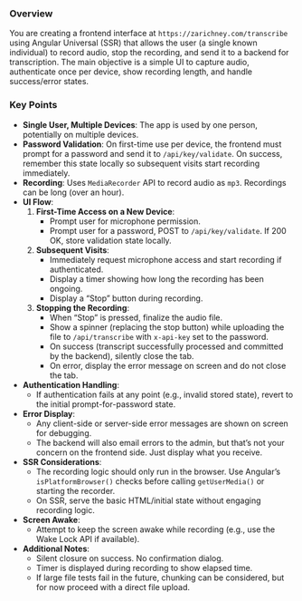 ### Overview

You are creating a frontend interface at `https://zarichney.com/transcribe` using Angular Universal (SSR) that allows the user (a single known individual) to record audio, stop the recording, and send it to a backend for transcription. The main objective is a simple UI to capture audio, authenticate once per device, show recording length, and handle success/error states.

### Key Points

- **Single User, Multiple Devices**: The app is used by one person, potentially on multiple devices.
- **Password Validation**: On first-time use per device, the frontend must prompt for a password and send it to `/api/key/validate`. On success, remember this state locally so subsequent visits start recording immediately.
- **Recording**: Uses `MediaRecorder` API to record audio as `mp3`. Recordings can be long (over an hour).
- **UI Flow**:
  1. **First-Time Access on a New Device**:
     - Prompt user for microphone permission.
     - Prompt user for a password, POST to `/api/key/validate`. If 200 OK, store validation state locally.
  2. **Subsequent Visits**:
     - Immediately request microphone access and start recording if authenticated.
     - Display a timer showing how long the recording has been ongoing.
     - Display a “Stop” button during recording.
  3. **Stopping the Recording**:
     - When “Stop” is pressed, finalize the audio file.
     - Show a spinner (replacing the stop button) while uploading the file to `/api/transcribe` with `x-api-key` set to the password.
     - On success (transcript successfully processed and committed by the backend), silently close the tab.
     - On error, display the error message on screen and do not close the tab.
- **Authentication Handling**:
  - If authentication fails at any point (e.g., invalid stored state), revert to the initial prompt-for-password state.
- **Error Display**:
  - Any client-side or server-side error messages are shown on screen for debugging.
  - The backend will also email errors to the admin, but that’s not your concern on the frontend side. Just display what you receive.
- **SSR Considerations**:
  - The recording logic should only run in the browser. Use Angular’s `isPlatformBrowser()` checks before calling `getUserMedia()` or starting the recorder.
  - On SSR, serve the basic HTML/initial state without engaging recording logic.
- **Screen Awake**:
  - Attempt to keep the screen awake while recording (e.g., use the Wake Lock API if available).
- **Additional Notes**:
  - Silent closure on success. No confirmation dialog.
  - Timer is displayed during recording to show elapsed time.
  - If large file tests fail in the future, chunking can be considered, but for now proceed with a direct file upload.

